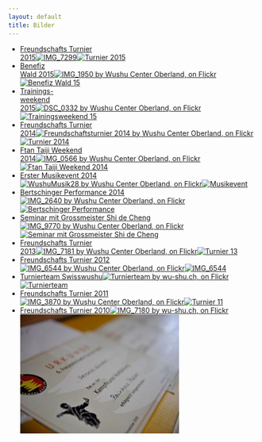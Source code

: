 ```yaml
---
layout: default
title: Bilder
---
```


<ul class="small-block-grid-1 medium-block-grid-2 large-block-grid-3">
<li><a target="_blank" href="https://www.flickr.com/photos/117851037@N03/albums/72157659468607433" class="button-contact-place" title="Turnier 2015">Freundschafts Turnier<br>2015<img <a href="https://www.flickr.com/photos/117851037@N03/23362532636/in/album-72157659468607433/" title="IMG_7299"><img src="https://farm1.staticflickr.com/775/23362532636_1769da7710_n.jpg" width="320" height="213" alt="Turnier 2015"></a></li>
<li><a target="_blank" href="https://www.flickr.com/photos/117851037@N03/sets/72157651850688673" class="button-contact-place" title="Benefiz Wald">Benefiz<br>Wald 2015<img <a href="https://www.flickr.com/photos/117851037@N03/17937184734" title="IMG_1950 by Wushu Center Oberland, on Flickr"><img src="https://c1.staticflickr.com/1/460/17937184734_9d32ec4b45_z.jpg" width="320" height="213" alt="Benefiz Wald 15"></a></li>
<li><a target="_blank" href="https://www.flickr.com/photos/117851037@N03/sets/72157651702842408/" class="button-contact-place" title="Trainingsweekend 15">Trainings-<br>weekend<br>2015<img <a href="https://www.flickr.com/photos/117851037@N03/16611326893" title="DSC_0332 by Wushu Center Oberland, on Flickr"><img src="https://farm8.staticflickr.com/7599/16611326893_e39e12b979_n.jpg" width="320" height="213" alt="Trainingsweekend 15"></a></li>
<li><a target="_blank" href="https://www.flickr.com/photos/117851037@N03/sets/72157649119503979/" class="button-contact-place" title="Turnier 2014">Freundschafts Turnier<br>2014<img <a href="https://www.flickr.com/photos/117851037@N03/15724505220" title="Freundschaftsturnier 2014 by Wushu Center Oberland, on Flickr"><img src="https://farm8.staticflickr.com/7527/15724505220_0f23301ba3_n.jpg" width="320" height="213" alt="Turnier 2014"></a></li>
<li><a target="_blank" href="https://www.flickr.com/photos/117851037@N03/sets/72157647852810038/" class="button-contact-place" title="Ftan Taiji Weekend 2014">Ftan Taiji Weekend<br>2014<img <a href="https://www.flickr.com/photos/117851037@N03/15414087755" title="IMG_0566 by Wushu Center Oberland, on Flickr"><img src="https://farm3.staticflickr.com/2950/15414087755_c57fa707ab_n.jpg" width="320" height="213" alt="Ftan Taiji Weekend 2014"></a></li>
<li><a target="_blank" href="https://www.flickr.com/photos/117851037@N03/sets/72157647520066117/" class="button-contact-place" title="Musikevent 2014">Erster Musikevent 2014<img <a href="https://www.flickr.com/photos/117851037@N03/15334946325" title="WushuMusik28 by Wushu Center Oberland, on Flickr"><img src="https://farm3.staticflickr.com/2942/15334946325_b0080606ed_n.jpg" width="320" height="213" alt="Musikevent"></a></li>
<li><a target="_blank" href="https://www.flickr.com/photos/117851037@N03/sets/72157647945597305/" class="button-contact-place" title="Bertschinger Performance">Bertschinger Performance 2014<img <a href="https://www.flickr.com/photos/117851037@N03/15143850678" title="IMG_2640 by Wushu Center Oberland, on Flickr"><img src="https://farm4.staticflickr.com/3920/15143850678_fe6aee9a81_n.jpg" width="320" height="213" alt="Bertschinger Performance"></a></li>
<li><a target="_blank" href="https://www.flickr.com/photos/117851037@N03/sets/72157644599334930/" class="button-contact-place" title="Seminar mit Grossmeister Shi de Cheng">Seminar mit Grossmeister Shi de Cheng<img <a href="https://www.flickr.com/photos/117851037@N03/14343535522" title="IMG_9770 by Wushu Center Oberland, on Flickr"><img src="https://farm4.staticflickr.com/3886/14343535522_9ea5dc8ff8_n.jpg" width="320" height="213" alt="Seminar mit Grossmeister Shi de Cheng"></a></li>
<li><a target="_blank" href="https://secure.flickr.com/photos/117851037@N03/sets/72157641155047124/" class="button-contact-place" title="Turnier 2013">Freundschafts Turnier<br>2013<img <a href="https://www.flickr.com/photos/117851037@N03/12592164313" title="IMG_7181 by Wushu Center Oberland, on Flickr"><img src="https://farm4.staticflickr.com/3669/12592164313_3bb2901daf_n.jpg" width="320" height="213" alt="Turnier 13"></a></li>
<li><a target="_blank" href="https://www.flickr.com/photos/117851037@N03/sets/72157643155567453/" class="button-contact-place" title="Turnier 2012">Freundschafts Turnier 2012<img href="https://www.flickr.com/photos/117851037@N03/13509165883" title="IMG_6544 by Wushu Center Oberland, on Flickr"><img src="https://farm6.staticflickr.com/5444/13509165883_3a2e4b3eaa.jpg" width="500" height="333" alt="IMG_6544"></a></li>
<li><a target="_blank" href="http://www.flickr.com/photos/117851037@N03/sets/72157642479681644/" class="button-contact-place" title="Turnierteam">Turnierteam Swisswushu<img href="http://www.flickr.com/photos/117851037@N03/13214151303/" title="Turnierteam by wu-shu.ch, on Flickr"><img src="http://farm4.staticflickr.com/3827/13214151303_b44b8406b8_n.jpg" width="320" height="213" alt="Turnierteam"></a></li>
<li><a target="_blank" href="https://www.flickr.com/photos/117851037@N03/sets/72157642969186854/" class="button-contact-place" title="Turnier 2011">Freundschafts Turnier 2011<img href="https://www.flickr.com/photos/117851037@N03/13433425953" title="IMG_3870 by Wushu Center Oberland, on Flickr"><img src="https://farm3.staticflickr.com/2914/13433425953_ed74e1ba6a.jpg" width="320" height="240" alt="Turnier 11"></a></li>
<li><a target="_blank" href="http://www.wu-shu.ch/wushuturnier10/" class="button-contact-place" title="Turnier 2010">Freundschafts Turnier 2010<img href="http://www.wu-shu.ch/wushuturnier10/large-19.html" title="IMG_7180 by wu-shu.ch, on Flickr"><img src="/images/ft_10.jpg" width="320" height="240" alt="Turnier 10"></a></li>
</ul>